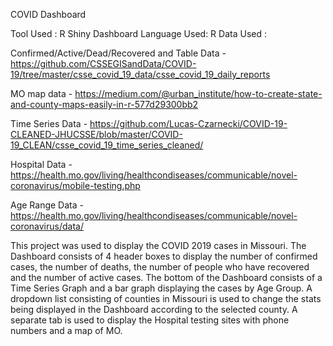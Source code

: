 COVID Dashboard

Tool Used    : R Shiny Dashboard 
Language Used: R
Data Used    : 

Confirmed/Active/Dead/Recovered and Table Data - https://github.com/CSSEGISandData/COVID-19/tree/master/csse_covid_19_data/csse_covid_19_daily_reports

MO map data - https://medium.com/@urban_institute/how-to-create-state-and-county-maps-easily-in-r-577d29300bb2

Time Series Data - https://github.com/Lucas-Czarnecki/COVID-19-CLEANED-JHUCSSE/blob/master/COVID-19_CLEAN/csse_covid_19_time_series_cleaned/

Hospital Data - https://health.mo.gov/living/healthcondiseases/communicable/novel-coronavirus/mobile-testing.php

Age Range Data - https://health.mo.gov/living/healthcondiseases/communicable/novel-coronavirus/data/


This project was used to display the COVID 2019 cases in Missouri. The Dashboard consists of 4 header boxes to display the number of confirmed cases, the number of deaths, the number of people who have recovered and the number of active cases. The bottom of the Dashboard consists of a Time Series Graph and a bar graph displaying the cases by Age Group. A dropdown list consisting of counties in Missouri is used to change the stats being displayed in the Dashboard according to the selected county. A separate tab is used to display the Hospital testing sites with phone numbers and a map of MO.
